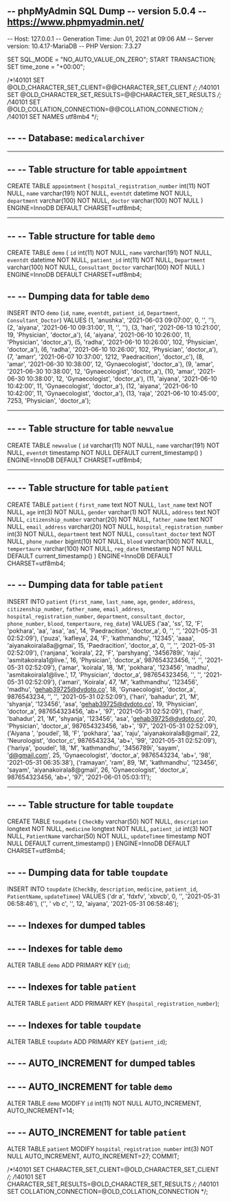 -- phpMyAdmin SQL Dump
-- version 5.0.4
-- https://www.phpmyadmin.net/
--
-- Host: 127.0.0.1
-- Generation Time: Jun 01, 2021 at 09:06 AM
-- Server version: 10.4.17-MariaDB
-- PHP Version: 7.3.27

SET SQL_MODE = "NO_AUTO_VALUE_ON_ZERO";
START TRANSACTION;
SET time_zone = "+00:00";


/*!40101 SET @OLD_CHARACTER_SET_CLIENT=@@CHARACTER_SET_CLIENT */;
/*!40101 SET @OLD_CHARACTER_SET_RESULTS=@@CHARACTER_SET_RESULTS */;
/*!40101 SET @OLD_COLLATION_CONNECTION=@@COLLATION_CONNECTION */;
/*!40101 SET NAMES utf8mb4 */;

--
-- Database: `medicalarchiver`
--

-- --------------------------------------------------------

--
-- Table structure for table `appoimtment`
--

CREATE TABLE `appoimtment` (
  `hospital_registration_number` int(11) NOT NULL,
  `name` varchar(191) NOT NULL,
  `eventdt` datetime NOT NULL,
  `department` varchar(100) NOT NULL,
  `doctor` varchar(100) NOT NULL
) ENGINE=InnoDB DEFAULT CHARSET=utf8mb4;

-- --------------------------------------------------------

--
-- Table structure for table `demo`
--

CREATE TABLE `demo` (
  `id` int(11) NOT NULL,
  `name` varchar(191) NOT NULL,
  `eventdt` datetime NOT NULL,
  `patient_id` int(11) NOT NULL,
  `Department` varchar(100) NOT NULL,
  `Consultant_Doctor` varchar(100) NOT NULL
) ENGINE=InnoDB DEFAULT CHARSET=utf8mb4;

--
-- Dumping data for table `demo`
--

INSERT INTO `demo` (`id`, `name`, `eventdt`, `patient_id`, `Department`, `Consultant_Doctor`) VALUES
(1, 'anushka', '2021-06-03 09:07:00', 0, '', ''),
(2, 'aiyana', '2021-06-10 09:31:00', 11, '', ''),
(3, 'hari', '2021-06-13 10:21:00', 19, 'Physician', 'doctor_a'),
(4, 'aiyana', '2021-06-10 10:26:00', 11, 'Physician', 'doctor_a'),
(5, 'radha', '2021-06-10 10:26:00', 102, 'Physician', 'doctor_a'),
(6, 'radha', '2021-06-10 10:26:00', 102, 'Physician', 'doctor_a'),
(7, 'amarr', '2021-06-07 10:37:00', 1212, 'Paedracition', 'doctor_c'),
(8, 'amar', '2021-06-30 10:38:00', 12, 'Gynaecologist', 'doctor_a'),
(9, 'amar', '2021-06-30 10:38:00', 12, 'Gynaecologist', 'doctor_a'),
(10, 'amar', '2021-06-30 10:38:00', 12, 'Gynaecologist', 'doctor_a'),
(11, 'aiyana', '2021-06-10 10:42:00', 11, 'Gynaecologist', 'doctor_a'),
(12, 'aiyana', '2021-06-10 10:42:00', 11, 'Gynaecologist', 'doctor_a'),
(13, 'raja', '2021-06-10 10:45:00', 7253, 'Physician', 'doctor_a');

-- --------------------------------------------------------

--
-- Table structure for table `newvalue`
--

CREATE TABLE `newvalue` (
  `id` varchar(11) NOT NULL,
  `name` varchar(191) NOT NULL,
  `eventdt` timestamp NOT NULL DEFAULT current_timestamp()
) ENGINE=InnoDB DEFAULT CHARSET=utf8mb4;

-- --------------------------------------------------------

--
-- Table structure for table `patient`
--

CREATE TABLE `patient` (
  `first_name` text NOT NULL,
  `last_name` text NOT NULL,
  `age` int(3) NOT NULL,
  `gender` varchar(1) NOT NULL,
  `address` text NOT NULL,
  `citizenship_number` varchar(20) NOT NULL,
  `father_name` text NOT NULL,
  `email_address` varchar(20) NOT NULL,
  `hospital_registration_number` int(3) NOT NULL,
  `department` text NOT NULL,
  `consultant_doctor` text NOT NULL,
  `phone_number` bigint(10) NOT NULL,
  `blood` varchar(100) NOT NULL,
  `tempertaure` varchar(100) NOT NULL,
  `reg_date` timestamp NOT NULL DEFAULT current_timestamp()
) ENGINE=InnoDB DEFAULT CHARSET=utf8mb4;

--
-- Dumping data for table `patient`
--

INSERT INTO `patient` (`first_name`, `last_name`, `age`, `gender`, `address`, `citizenship_number`, `father_name`, `email_address`, `hospital_registration_number`, `department`, `consultant_doctor`, `phone_number`, `blood`, `tempertaure`, `reg_date`) VALUES
('aa', 'ss', 12, 'F', 'pokhara', 'aa', 'asa', 'as', 14, 'Paedracition', 'doctor_a', 0, '', '', '2021-05-31 02:52:09'),
('puza', 'kafleya', 24, 'F', 'kathmandhu', '12345', 'aaaa', 'aiyanakoirala8a@gmai', 15, 'Paedracition', 'doctor_a', 0, '', '', '2021-05-31 02:52:09'),
('ranjana', 'koirala', 22, 'F', 'parshyang', '3456789i', 'raju', 'asmitakoirala1@live.', 16, 'Physician', 'doctor_a', 987654323456, '', '', '2021-05-31 02:52:09'),
('amar', 'koirala', 18, 'M', 'pokhara', '123456', 'madhu', 'asmitakoirala1@live.', 17, 'Physician', 'doctor_a', 987654323456, '', '', '2021-05-31 02:52:09'),
('amari', 'Koirala', 47, 'M', 'kathmandhu', '123456', 'madhu', 'gehab39725@dvdoto.co', 18, 'Gynaecologist', 'doctor_a', 9876543234, '', '', '2021-05-31 02:52:09'),
('hari', 'bahadur', 21, 'M', 'shyanja', '123456', 'asa', 'gehab39725@dvdoto.co', 19, 'Physician', 'doctor_a', 987654323456, 'ab+', '97', '2021-05-31 02:52:09'),
('hari', 'bahadur', 21, 'M', 'shyanja', '123456', 'asa', 'gehab39725@dvdoto.co', 20, 'Physician', 'doctor_a', 987654323456, 'ab+', '97', '2021-05-31 02:52:09'),
('Aiyana ', 'poudel', 18, 'F', 'pokhara', 'aa', 'raju', 'aiyanakoirala8@gmail', 22, 'Neurologist', 'doctor_c', 9876543234, 'ab+', '99', '2021-05-31 02:52:09'),
('hariya', 'poudel', 18, 'M', 'kathmandhu', '3456789i', 'sayam', 'd@gmail.com', 25, 'Gynaecologist', 'doctor_a', 9876543234, 'ab+', '98', '2021-05-31 06:35:38'),
('ramayan', 'ram', 89, 'M', 'kathmandhu', '123456', 'sayam', 'aiyanakoirala8@gmail', 26, 'Gynaecologist', 'doctor_a', 987654323456, 'ab+', '97', '2021-06-01 05:03:11');

-- --------------------------------------------------------

--
-- Table structure for table `toupdate`
--

CREATE TABLE `toupdate` (
  `CheckBy` varchar(50) NOT NULL,
  `description` longtext NOT NULL,
  `medicine` longtext NOT NULL,
  `patient_id` int(3) NOT NULL,
  `PatientName` varchar(50) NOT NULL,
  `updateTimee` timestamp NOT NULL DEFAULT current_timestamp()
) ENGINE=InnoDB DEFAULT CHARSET=utf8mb4;

--
-- Dumping data for table `toupdate`
--

INSERT INTO `toupdate` (`CheckBy`, `description`, `medicine`, `patient_id`, `PatientName`, `updateTimee`) VALUES
('dr a', 'fdxfv', 'xbvcb', 0, '', '2021-05-31 06:58:46'),
('', ' vb c', '', 12, 'aiyana', '2021-05-31 06:58:46');

--
-- Indexes for dumped tables
--

--
-- Indexes for table `demo`
--
ALTER TABLE `demo`
  ADD PRIMARY KEY (`id`);

--
-- Indexes for table `patient`
--
ALTER TABLE `patient`
  ADD PRIMARY KEY (`hospital_registration_number`);

--
-- Indexes for table `toupdate`
--
ALTER TABLE `toupdate`
  ADD PRIMARY KEY (`patient_id`);

--
-- AUTO_INCREMENT for dumped tables
--

--
-- AUTO_INCREMENT for table `demo`
--
ALTER TABLE `demo`
  MODIFY `id` int(11) NOT NULL AUTO_INCREMENT, AUTO_INCREMENT=14;

--
-- AUTO_INCREMENT for table `patient`
--
ALTER TABLE `patient`
  MODIFY `hospital_registration_number` int(3) NOT NULL AUTO_INCREMENT, AUTO_INCREMENT=27;
COMMIT;

/*!40101 SET CHARACTER_SET_CLIENT=@OLD_CHARACTER_SET_CLIENT */;
/*!40101 SET CHARACTER_SET_RESULTS=@OLD_CHARACTER_SET_RESULTS */;
/*!40101 SET COLLATION_CONNECTION=@OLD_COLLATION_CONNECTION */;
